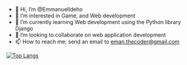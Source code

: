 - 👋 Hi, I’m @EmmanuelIdeho
- 👀 I’m interested in Game, and Web development
- 🌱 I’m currently learning Web development using the Python library Django
- 💞️ I’m looking to collaborate on web application development
- 📫 How to reach me; send an email to eman.thecoder@gmail.com

[![Top Langs](https://github-readme-stats.vercel.app/api/top-langs/?username=anuraghazra)](https://github.com/anuraghazra/github-readme-stats)

<!---
EmmanuelIdeho/EmmanuelIdeho is a ✨ special ✨ repository because its `README.md` (this file) appears on your GitHub profile.
You can click the Preview link to take a look at your changes.
--->

